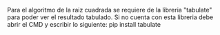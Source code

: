 Para el algoritmo de la raiz cuadrada se requiere de la libreria "tabulate" para poder ver el resultado tabulado.
Si no cuenta con esta libreria debe abrir el CMD y escribir lo siguiente:
pip install tabulate